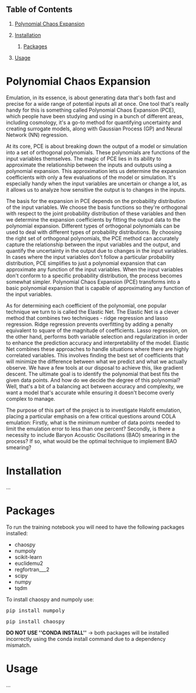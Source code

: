 ## Table of Contents
1. [Polynomial Chaos Expansion](#polynomial-chaos-expansion)
 
2. [Installation](#installation)   
   1. [Packages](#usage-subsection-1)
3. [Usage](#usage)



 



# Polynomial Chaos Expansion

Emulation, in its essence, is about generating data that's both fast and precise for a wide range of potential inputs all at once. One tool that's really handy for this is something called Polynomial Chaos Expansion (PCE), which people have been studying and using in a bunch of different areas, including cosmology, it's a go-to method for quantifying uncertainty and creating surrogate models, along with Gaussian Process (GP) and Neural Network (NN) regression.

At its core, PCE is about breaking down the output of a model or simulation into a set of orthogonal polynomials. These polynomials are functions of the input variables themselves. The magic of PCE lies in its ability to approximate the relationship between the inputs and outputs using a polynomial expansion. This approximation lets us determine the expansion coefficients with only a few evaluations of the model or simulation. It's especially handy when the input variables are uncertain or change a lot, as it allows us to analyze how sensitive the output is to changes in the inputs.

The basis for the expansion in PCE depends on the probability distribution of the input variables. We choose the basis functions so they're orthogonal with respect to the joint probability distribution of these variables and then we determine the expansion coefficients by fitting the output data to the polynomial expansion. Different types of orthogonal polynomials can be used to deal with different types of probability distributions. By choosing the right set of orthogonal polynomials, the PCE method can accurately capture the relationship between the input variables and the output, and quantify the uncertainty in the output due to changes in the input variables. In cases where the input variables don't follow a particular probability distribution, PCE simplifies to just a polynomial expansion that can approximate any function of the input variables. When the input variables don't conform to a specific probability distribution, the process becomes somewhat simpler. Polynomial Chaos Expansion (PCE) transforms into a basic polynomial expansion that is capable of approximating any function of the input variables.

As for determining each coefficient of the polynomial, one popular technique we turn to is called the Elastic Net. The Elastic Net is a clever method that combines two techniques - ridge regression and lasso regression. Ridge regression prevents overfitting by adding a penalty equivalent to square of the magnitude of coefficients. Lasso regression, on the other hand, performs both variable selection and regularization in order to enhance the prediction accuracy and interpretability of the model. Elastic Net combines these approaches to handle situations where there are highly correlated variables. This involves finding the best set of coefficients that will minimize the difference between what we predict and what we actually observe. We have a few tools at our disposal to achieve this, like gradient descent. The ultimate goal is to identify the polynomial that best fits the given data points. And how do we decide the degree of this polynomial? Well, that's a bit of a balancing act between accuracy and complexity, we want a model that's accurate while ensuring it doesn't become overly complex to manage.

The purpose of this part of the project is to investigate Halofit emulation, placing a particular emphasis on a few critical questions around COLA emulation: Firstly, what is the minimum number of data points needed to limit the emulation error to less than one percent? Secondly, is there a necessity to include Baryon Acoustic Oscillations (BAO) smearing in the process? If so, what would be the optimal technique to implement BAO smearing?


# Installation
...

# Packages 

To run the training notebook you will need to have the following packages installed:

- chaospy
- numpoly
- scikit-learn
- euclidemu2
- regfortran___2  
- scipy
- numpy
- tqdm

To install chaospy and numpoly use:


<pre>
pip install numpoly
</pre>
<pre>
pip install chaospy
</pre>


 

**DO NOT USE ''CONDA INSTALL''** \-> both packages will be installed incorrectly using the conda install command due to a dependency mismatch.




# Usage
...






